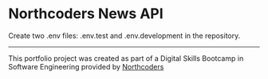# Northcoders News API

Create two .env files: .env.test and .env.development in the repository.

--- 

This portfolio project was created as part of a Digital Skills Bootcamp in Software Engineering provided by [Northcoders](https://northcoders.com/)
